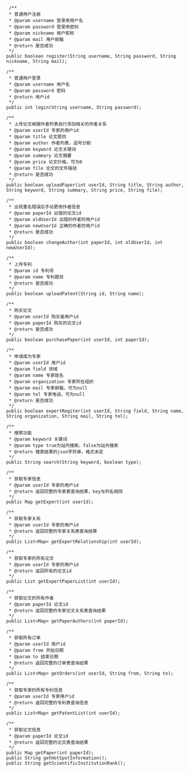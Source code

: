      /**
     * 普通用户注册
     * @param username 登录用用户名
     * @param password 登录用密码
     * @param nickname 用户昵称
     * @param mail 用户邮箱
     * @return 是否成功
     */
    public boolean register(String username, String password, String nickname, String mail);

    /**
     * 普通用户登录
     * @param username 用户名
     * @param password 密码
     * @return 用户id
     */
    public int login(String username, String password);

    /**
     * 上传论文根据作者列表自行添加相关的作者关系
     * @param userId 专家的用户id
     * @param title 论文题目
     * @param author 作者列表，逗号分割
     * @param keyword 论文关键词
     * @param summary 论文摘要
     * @param price 论文价格，可为0
     * @param file 论文的文件路径
     * @return 是否成功
     */
    public boolean uploadPaper(int userId, String title, String author, String keyword, String summary, String price, String file);

    /**
     * 出现重名错误后手动更改作者信息
     * @param paperId 出错的论文id
     * @param oldUserId 出错的作者的用户id
     * @param newUserId 正确的作者的用户id
     * @return 是否成功
     */
    public boolean changeAuthor(int paperId, int oldUserId, int newUserId);

    /**
     * 上传专利
     * @param id 专利号
     * @param name 专利题目
     * @return 是否成功
     */
    public boolean uploadPatent(String id, String name);

    /**
     * 购买论文
     * @param userId 购买者用户id
     * @param paperId 购买的论文id
     * @return 是否成功
     */
    public boolean purchasePaper(int userId, int paperId);

    /**
     * 申请成为专家
     * @param userId 用户id
     * @param field 领域
     * @param name 专家姓名
     * @param organization 专家所在组织
     * @param mail 专家邮箱，可为null
     * @param tel 专家电话，可为null
     * @return 是否成功
     */
    public boolean expertRegiter(int userId, String field, String name, String organization, String mail, String tel);

    /**
     * 搜索功能
     * @param keyword 关键词
     * @param type true为站内搜索，false为站外搜索
     * @return 搜索结果的json字符串，格式未定
     */
    public String search(String keyword, boolean type);

    /**
     * 获取专家信息
     * @param userId 专家的用户id
     * @return 返回完整的专家表查询结果，key与列名相同
     */
    public Map getExpert(int userId);

    /**
     * 获取专家关系
     * @param userId 专家的用户id
     * @return 返回完整的专家关系表查询结果
     */
    public List<Map> getExpertRelationship(int userId);

    /**
     * 获取专家的所有论文
     * @param userId 专家的用户id
     * @return 返回所有的论文id
     */
    public List getExpertPaperList(int userId);

    /**
     * 获取论文的所有作者
     * @param paperId 论文id
     * @return 返回完整的专家论文关系表查询结果
     */
    public List<Map> getPaperAuthors(int paperId);

    /**
     * 获取所有订单
     * @param userId 用户id
     * @param from 开始日期
     * @param to 结束日期
     * @return 返回完整的订单表查询结果
     */
    public List<Map> getOrders(int userId, String from, String to);

    /**
     * 获取专家的所有专利信息
     * @param userId 专家用户id
     * @return 返回完整的专利表查询信息
     */
    public List<Map> getPatentList(int userId);

    /**
     * 获取论文信息
     * @param paperId 论文id
     * @return 返回完整的论文表查询结果
     */
    public Map getPaper(int paperId);
    public String getHotSpotInformation();
    public String getScientificInstitutionRank();